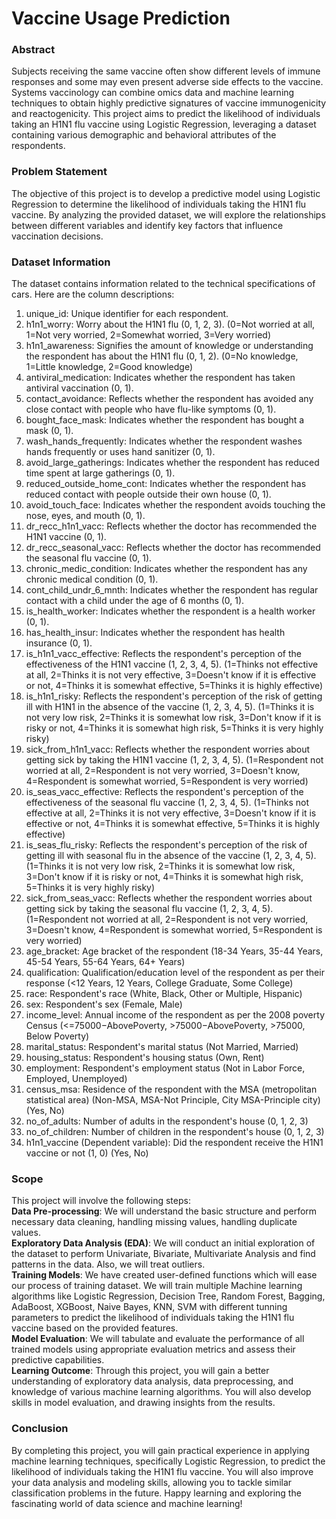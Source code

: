 # Vaccine Usage Prediction

### Abstract
Subjects receiving the same vaccine often show different levels of immune responses and some may even present adverse side effects to the vaccine. Systems vaccinology can combine omics data and machine learning techniques to obtain highly predictive signatures of vaccine immunogenicity and reactogenicity. This project aims to predict the likelihood of individuals taking an H1N1 flu vaccine using Logistic Regression, leveraging a dataset containing various demographic and behavioral attributes of the respondents.

### Problem Statement
The objective of this project is to develop a predictive model using Logistic Regression to determine the likelihood of individuals taking the H1N1 flu vaccine. By analyzing the provided dataset, we will explore the relationships between different variables and identify key factors that influence vaccination decisions.

### Dataset Information
The dataset contains information related to the technical specifications of cars. Here are the column descriptions:<br>

1. unique_id: Unique identifier for each respondent.<br>
2. h1n1_worry: Worry about the H1N1 flu (0, 1, 2, 3). (0=Not worried at all, 1=Not very worried, 2=Somewhat worried, 3=Very worried)<br>
3. h1n1_awareness: Signifies the amount of knowledge or understanding the respondent has about the H1N1 flu (0, 1, 2). (0=No knowledge, 1=Little knowledge, 2=Good knowledge)<br>
4. antiviral_medication: Indicates whether the respondent has taken antiviral vaccination (0, 1).<br>
5. contact_avoidance: Reflects whether the respondent has avoided any close contact with people who have flu-like symptoms (0, 1).<br>
6. bought_face_mask: Indicates whether the respondent has bought a mask (0, 1).<br>
7. wash_hands_frequently: Indicates whether the respondent washes hands frequently or uses hand sanitizer (0, 1).<br>
8. avoid_large_gatherings: Indicates whether the respondent has reduced time spent at large gatherings (0, 1).<br>
9. reduced_outside_home_cont: Indicates whether the respondent has reduced contact with people outside their own house (0, 1).<br>
10. avoid_touch_face: Indicates whether the respondent avoids touching the nose, eyes, and mouth (0, 1).<br>
11. dr_recc_h1n1_vacc: Reflects whether the doctor has recommended the H1N1 vaccine (0, 1).<br>
12. dr_recc_seasonal_vacc: Reflects whether the doctor has recommended the seasonal flu vaccine (0, 1).<br>
13. chronic_medic_condition: Indicates whether the respondent has any chronic medical condition (0, 1).<br>
14. cont_child_undr_6_mnth: Indicates whether the respondent has regular contact with a child under the age of 6 months (0, 1).<br>
15. is_health_worker: Indicates whether the respondent is a health worker (0, 1).<br>
16. has_health_insur: Indicates whether the respondent has health insurance (0, 1).<br>
17. is_h1n1_vacc_effective: Reflects the respondent's perception of the effectiveness of the H1N1 vaccine (1, 2, 3, 4, 5). (1=Thinks not effective at all, 2=Thinks it is not very effective, 3=Doesn't know if it is effective or not, 4=Thinks it is somewhat effective, 5=Thinks it is highly effective)<br>
18. is_h1n1_risky: Reflects the respondent's perception of the risk of getting ill with H1N1 in the absence of the vaccine (1, 2, 3, 4, 5). (1=Thinks it is not very low risk, 2=Thinks it is somewhat low risk, 3=Don't know if it is risky or not, 4=Thinks it is somewhat high risk, 5=Thinks it is very highly risky)<br>
19. sick_from_h1n1_vacc: Reflects whether the respondent worries about getting sick by taking the H1N1 vaccine (1, 2, 3, 4, 5). (1=Respondent not worried at all, 2=Respondent is not very worried, 3=Doesn't know, 4=Respondent is somewhat worried, 5=Respondent is very worried)<br>
20. is_seas_vacc_effective: Reflects the respondent's perception of the effectiveness of the seasonal flu vaccine (1, 2, 3, 4, 5). (1=Thinks not effective at all, 2=Thinks it is not very effective, 3=Doesn't know if it is effective or not, 4=Thinks it is somewhat effective, 5=Thinks it is highly effective)<br>
21. is_seas_flu_risky: Reflects the respondent's perception of the risk of getting ill with seasonal flu in the absence of the vaccine (1, 2, 3, 4, 5). (1=Thinks it is not very low risk, 2=Thinks it is somewhat low risk, 3=Don't know if it is risky or not, 4=Thinks it is somewhat high risk, 5=Thinks it is very highly risky)<br>
22. sick_from_seas_vacc: Reflects whether the respondent worries about getting sick by taking the seasonal flu vaccine (1, 2, 3, 4, 5). (1=Respondent not worried at all, 2=Respondent is not very worried, 3=Doesn't know, 4=Respondent is somewhat worried, 5=Respondent is very worried)<br>
23. age_bracket: Age bracket of the respondent (18-34 Years, 35-44 Years, 45-54 Years, 55-64 Years, 64+ Years)<br>
24. qualification: Qualification/education level of the respondent as per their response (<12 Years, 12 Years, College Graduate, Some College)<br>
25. race: Respondent's race (White, Black, Other or Multiple, Hispanic)<br>
26. sex: Respondent's sex (Female, Male)<br>
27. income_level: Annual income of the respondent as per the 2008 poverty Census (<=75000−AbovePoverty, >75000−AbovePoverty, >75000, Below Poverty)<br>
28. marital_status: Respondent's marital status (Not Married, Married)<br>
29. housing_status: Respondent's housing status (Own, Rent)<br>
30. employment: Respondent's employment status (Not in Labor Force, Employed, Unemployed)<br>
31. census_msa: Residence of the respondent with the MSA (metropolitan statistical area) (Non-MSA, MSA-Not Principle, City MSA-Principle city) (Yes, No)<br>
32. no_of_adults: Number of adults in the respondent's house (0, 1, 2, 3)<br>
33. no_of_children: Number of children in the respondent's house (0, 1, 2, 3)<br>
34. h1n1_vaccine (Dependent variable): Did the respondent receive the H1N1 vaccine or not (1, 0) (Yes, No)<br>

### Scope
This project will involve the following steps:<br>
**Data Pre-processing**: We will understand the basic structure and perform necessary data cleaning, handling missing values, handling duplicate values.<br>
**Exploratory Data Analysis (EDA)**: We will conduct an initial exploration of the dataset to perform Univariate, Bivariate, Multivariate Analysis and find patterns in the data. Also, we will treat outliers. <br>
**Training Models**: We have created user-defined functions which will ease our process of training dataset. We will train multiple Machine learning algorithms like Logistic Regression, Decision Tree, Random Forest, Bagging, AdaBoost, XGBoost, Naive Bayes, KNN, SVM with different tunning parameters to predict the likelihood of individuals taking the H1N1 flu vaccine based on the provided features.<br>
**Model Evaluation**: We will tabulate and evaluate the performance of all trained models using appropriate evaluation metrics and assess their predictive capabilities.<br>
**Learning Outcome**: Through this project, you will gain a better understanding of exploratory data analysis, data preprocessing, and knowledge of various machine learning algorithms. You will also develop skills in model evaluation, and drawing insights from the results.<br>

### Conclusion
By completing this project, you will gain practical experience in applying machine learning techniques, specifically Logistic Regression, to predict the likelihood of individuals taking the H1N1 flu vaccine. You will also improve your data analysis and modeling skills, allowing you to tackle similar classification problems in the future. Happy learning and exploring the fascinating world of data science and machine learning!
